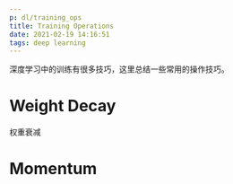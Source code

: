 ```yaml
---
p: dl/training_ops
title: Training Operations
date: 2021-02-19 14:16:51
tags: deep learning
---
```

深度学习中的训练有很多技巧，这里总结一些常用的操作技巧。

# Weight Decay
权重衰减

# Momentum
